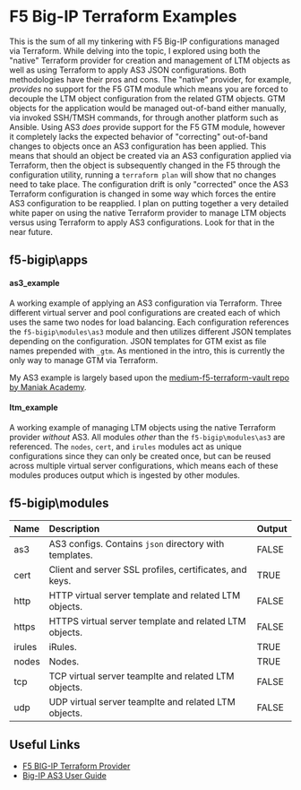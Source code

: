 # F5 Big-IP Terraform Examples
This is the sum of all my tinkering with F5 Big-IP configurations managed via Terraform. While delving into the topic, I explored using both the "native" Terraform provider for creation and management of LTM objects as well as using Terraform to apply AS3 JSON configurations. Both methodologies have their pros and cons. The "native" provider, for example, *provides* no support for the F5 GTM module which means you are forced to decouple the LTM object configuration from the related GTM objects. GTM objects for the application would be managed out-of-band either manually, via invoked SSH/TMSH commands, for through another platform such as Ansible. Using AS3 *does* provide support for the F5 GTM module, however it completely lacks the expected behavior of "correcting" out-of-band changes to objects once an AS3 configuration has been applied. This means that should an object be created via an AS3 configuration applied via Terraform, then the object is subsequently changed in the F5 through the configuration utility, running a `terraform plan` will show that no changes need to take place. The configuration drift is only "corrected" once the AS3 Terraform configuration is changed in some way which forces the entire AS3 configuration to be reapplied. I plan on putting together a very detailed white paper on using the native Terraform provider to manage LTM objects versus using Terraform to apply AS3 configurations. Look for that in the near future.

## f5-bigip\apps

#### as3_example
A working example of applying an AS3 configuration via Terraform. Three different virtual server and pool configurations are created each of which uses the same two nodes for load balancing. Each configuration references the `f5-bigip\modules\as3` module and then utilizes different JSON templates depending on the configuration. JSON templates for GTM exist as file names prepended with `_gtm`. As mentioned in the intro, this is currently the only way to manage GTM via Terraform.

My AS3 example is largely based upon the [medium-f5-terraform-vault repo by Maniak Academy](https://github.com/maniak-academy/medium-f5-terraform-vault).

#### ltm_example
A working example of managing LTM objects using the native Terraform provider *without* AS3. All modules *other* than the `f5-bigip\modules\as3` are referenced. The `nodes`, `cert`, and `irules` modules act as unique configurations since they can only be created once, but can be reused across multiple virtual server configurations, which means each of these modules produces output which is ingested by other modules.

## f5-bigip\modules
| Name      | Description                                               | Output    |
| :-------- | :-------------------------------------------------------- | :-------- |
| as3       | AS3 configs. Contains `json` directory with templates.    | FALSE     |
| cert      | Client and server SSL profiles, certificates, and keys.   | TRUE      |
| http      | HTTP virtual server template and related LTM objects.     | FALSE     |
| https     | HTTPS virtual server template and related LTM objects.    | FALSE     |
| irules    | iRules.                                                   | TRUE      |
| nodes     | Nodes.                                                    | TRUE      |
| tcp       | TCP virtual server teamplte and related LTM objects.      | FALSE     |
| udp       | UDP virtual server teamplte and related LTM objects.      | FALSE     |

## Useful Links
- [F5 BIG-IP Terraform Provider](https://registry.terraform.io/providers/F5Networks/bigip/latest/docs)
- [Big-IP AS3 User Guide](https://clouddocs.f5.com/products/extensions/f5-appsvcs-extension/latest/userguide/)